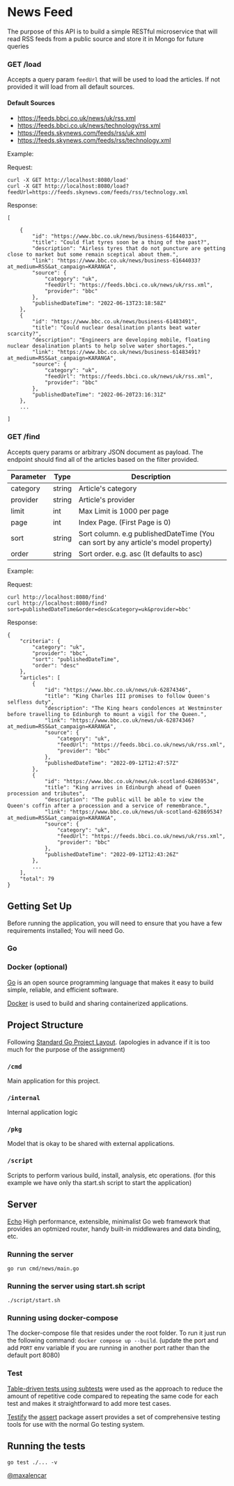 # News Feed

The purpose of this API is to build a simple RESTful microservice that will read RSS feeds from a public source and store it in Mongo for future queries

### GET /load

Accepts a query param `feedUrl` that will be used to load the articles. If not provided it will load from all default sources.

#### Default Sources
- https://feeds.bbci.co.uk/news/uk/rss.xml
- https://feeds.bbci.co.uk/news/technology/rss.xml
- https://feeds.skynews.com/feeds/rss/uk.xml
- https://feeds.skynews.com/feeds/rss/technology.xml

Example:

Request:

    curl -X GET http://localhost:8080/load'
    curl -X GET http://localhost:8080/load?feedUrl=https://feeds.skynews.com/feeds/rss/technology.xml


Response:

    [

        {
            "id": "https://www.bbc.co.uk/news/business-61644033",
            "title": "Could flat tyres soon be a thing of the past?",
            "description": "Airless tyres that do not puncture are getting close to market but some remain sceptical about them.",
            "link": "https://www.bbc.co.uk/news/business-61644033?at_medium=RSS&at_campaign=KARANGA",
            "source": {
                "category": "uk",
                "feedUrl": "https://feeds.bbci.co.uk/news/uk/rss.xml",
                "provider": "bbc"
            },
            "publishedDateTime": "2022-06-13T23:18:58Z"
        },
        {
            "id": "https://www.bbc.co.uk/news/business-61483491",
            "title": "Could nuclear desalination plants beat water scarcity?",
            "description": "Engineers are developing mobile, floating nuclear desalination plants to help solve water shortages.",
            "link": "https://www.bbc.co.uk/news/business-61483491?at_medium=RSS&at_campaign=KARANGA",
            "source": {
                "category": "uk",
                "feedUrl": "https://feeds.bbci.co.uk/news/uk/rss.xml",
                "provider": "bbc"
            },
            "publishedDateTime": "2022-06-20T23:16:31Z"
        },
        ...

    ]



### GET /find

Accepts query params or arbitrary JSON document as payload. The endpoint should find all of the articles based on the filter provided.

| Parameter     | Type     | Description                                                                        |
| ------------- | -------- | -----------------------------------------------------------------------------------|
| category      | string   | Article's category                                                                 |
| provider      | string   | Article's provider                                                                 |
| limit         | int      | Max Limit is 1000 per page                                                         |
| page          | int      | Index Page. (First Page is 0)                                                      |
| sort          | string   | Sort column. e.g publishedDateTime (You can sort by any article's model property)  |
| order         | string   | Sort order. e.g. asc (It defaults to asc)                                          |


Example:

Request:

    curl http://localhost:8080/find'
    curl http://localhost:8080/find?sort=publishedDateTime&order=desc&category=uk&provider=bbc'

Response:
    

    {
        "criteria": {
            "category": "uk",
            "provider": "bbc",
            "sort": "publishedDateTime",
            "order": "desc"
        },
        "articles": [
            {
                "id": "https://www.bbc.co.uk/news/uk-62874346",
                "title": "King Charles III promises to follow Queen's selfless duty",
                "description": "The King hears condolences at Westminster before travelling to Edinburgh to mount a vigil for the Queen.",
                "link": "https://www.bbc.co.uk/news/uk-62874346?at_medium=RSS&at_campaign=KARANGA",
                "source": {
                    "category": "uk",
                    "feedUrl": "https://feeds.bbci.co.uk/news/uk/rss.xml",
                    "provider": "bbc"
                },
                "publishedDateTime": "2022-09-12T12:47:57Z"
            },
            {
                "id": "https://www.bbc.co.uk/news/uk-scotland-62869534",
                "title": "King arrives in Edinburgh ahead of Queen procession and tributes",
                "description": "The public will be able to view the Queen's coffin after a procession and a service of remembrance.",
                "link": "https://www.bbc.co.uk/news/uk-scotland-62869534?at_medium=RSS&at_campaign=KARANGA",
                "source": {
                    "category": "uk",
                    "feedUrl": "https://feeds.bbci.co.uk/news/uk/rss.xml",
                    "provider": "bbc"
                },
                "publishedDateTime": "2022-09-12T12:43:26Z"
            },
            ...
        ],
        "total": 79
    }


## Getting Set Up

Before running the application, you will need to ensure that you have a few requirements installed;
You will need Go.

### Go
### Docker (optional)

[Go](https://golang.org/) is an open source programming language that makes it easy to build simple, reliable, and efficient software.

[Docker](https://docker.com/) is used to build and sharing containerized applications.

## Project Structure

Following [Standard Go Project Layout](https://github.com/golang-standards/project-layout). (apologies in advance if it is too much for the purpose of the assignment)

### `/cmd`

Main application for this project.

### `/internal`

Internal application logic

### `/pkg`

Model that is okay to be shared with external applications.

### `/script`

Scripts to perform various build, install, analysis, etc operations. (for this example we have only tha start.sh script to start the application)

## Server

[Echo](https://echo.labstack.com/) High performance, extensible, minimalist Go web framework that provides an optmized router, handy built-in middlewares and data binding, etc.

### Running the server
    go run cmd/news/main.go

### Running the server using start.sh script
    ./script/start.sh

### Running using docker-compose

The docker-compose file that resides under the root folder. To run it just run the following command: `docker compose up --build`. (update the port and add `PORT` env variable if you are running in another port rather than the default port 8080)

### Test

[Table-driven tests using subtests](https://blog.golang.org/subtests) were used as the approach to reduce the amount of repetitive code compared to repeating the same code for each test and makes it straightforward to add more test cases.

[Testify](https://github.com/stretchr/testify) the [assert](https://github.com/stretchr/testify#assert-package) package assert provides a set of comprehensive testing tools for use with the normal Go testing system.

## Running the tests

    go test ./... -v

[@maxalencar](https://github.com/maxalencar)